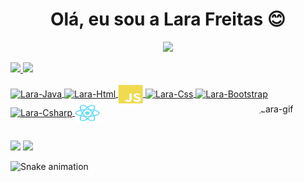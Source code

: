 ## <h1  align="center"> Olá, eu sou a Lara Freitas 😊 </h1>

<p align="center">
  <a href="https://github.com/Laracf/readme-typing-svg"><img src="https://readme-typing-svg.herokuapp.com/?lines=Desenvolvedora%20Full-Stack&font=Fira%20Code&center=true&width=440&height=45&color=f75c7e&vCenter=true&size=22"  ></a>
</p>

<div>
 <a href="https://github.com/Laracf">
  <img height="130em" src="https://github-readme-stats.vercel.app/api?username=Laracf&show_icons=true&theme=radical&include_all_commits=true&count_private=true"/>
  <img height="130em" src="https://github-readme-stats.vercel.app/api/top-langs/?username=Laracf&layout=compact&langs_count=7&theme=radical"/>
</div>
  
  <div style="display: inline_block"><br>
  <img align="center" alt="Lara-Java" height="30" width="40"
src="https://cdn.jsdelivr.net/gh/devicons/devicon/icons/java/java-original.svg" >
  <img align="center" alt="Lara-Html" height="30" width="40"
src="https://cdn.jsdelivr.net/gh/devicons/devicon/icons/html5/html5-original.svg" />     
  <img align="center" alt="Lara-Js" height="30" width="40" src="https://raw.githubusercontent.com/devicons/devicon/master/icons/javascript/javascript-plain.svg">  
  <img align="center" alt="Lara-Css" height="30" width="40" 
src="https://cdn.jsdelivr.net/gh/devicons/devicon/icons/css3/css3-original.svg" />
  <img align="center" alt="Lara-Bootstrap" height="30" width="40" 
src="https://cdn.jsdelivr.net/gh/devicons/devicon/icons/bootstrap/bootstrap-original.svg" />
  <img align="center" alt="Lara-Csharp" height="30" width="40"
src="https://cdn.jsdelivr.net/gh/devicons/devicon/icons/csharp/csharp-original.svg" />
  <img align="center" alt="Lara-React" height="30" width="40" src="https://raw.githubusercontent.com/devicons/devicon/master/icons/react/react-original.svg">
  <img align="right" style="border-radius:50px;" width="120" height="120" alt="Lara-gif" 
src="https://i.picasion.com/pic92/83a5fb699489c05a4aa19cd47be6183a.gif"/></a>
   
   ##
   
   <a href="https://www.linkedin.com/in/lara-freitas-b37143218" target="_blank"><img src="https://img.shields.io/badge/-LinkedIn-%230077B5?style=for-the-badge&logo=linkedin&logoColor=white" target="_blank"></a> 
   <a href = "mailto:laraacf@gmail.com"><img src="https://img.shields.io/badge/-Gmail-%23333?style=for-the-badge&logo=gmail&logoColor=white" target="_blank"></a>
   
   ![Snake animation](https://github.com/Laracf/Laracf/blob/output/github-contribution-grid-snake.svg)
   
  </div> 
       
          
    
  
          



